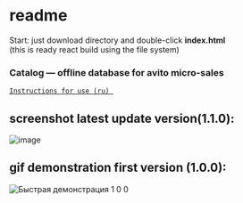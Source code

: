 # readme
Start: just download directory and double-click **index.html**   
(this is ready react build using the file system)
### Catalog — offline database for avito micro-sales  


[`Instructions for use (ru) `](https://github.com/SashaJozwiak/some-works/blob/gh-pages/catalog_1.1.0/%D0%A0%D1%83%D0%BA%D0%BE%D0%B2%D0%BE%D0%B4%D1%81%D1%82%D0%B2%D0%BE.txt)
## screenshot latest update **version(1.1.0)**:

![image](https://github.com/SashaJozwiak/some-works/assets/61920568/f3f02165-ab7e-43ff-8afb-161f604a8d5e)

## gif demonstration first version (1.0.0):

![Быстрая демонстрация 1 0 0](https://github.com/SashaJozwiak/some-works/assets/61920568/6aeae271-9044-4fa7-9172-5ef256dc9ab5)



